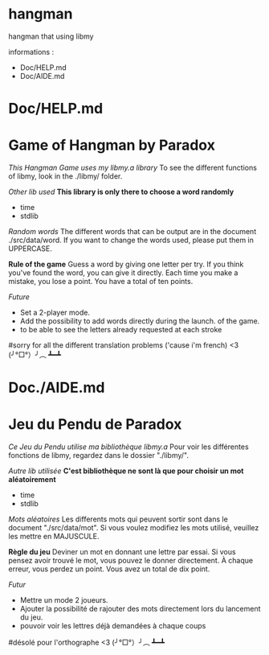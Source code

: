 # hangman
hangman that using libmy

informations : 
- Doc/HELP.md
- Doc/AIDE.md



# Doc/HELP.md
# Game of Hangman by Paradox

*This Hangman Game uses my libmy.a library*
To see the different functions of libmy,
look in the ./libmy/ folder.

*Other lib used*
__This library is only there to choose a word randomly__
- time
- stdlib

*Random words*
The different words that can be output are in the document ./src/data/word.
If you want to change the words used, please put them in UPPERCASE.


**Rule of the game**
Guess a word by giving one letter per try.
If you think you've found the word, you can give it directly.
Each time you make a mistake, you lose a point.
You have a total of ten points.


*Future*
- Set a 2-player mode.
- Add the possibility to add words directly during the launch.
of the game.
- to be able to see the letters already requested at each stroke

#sorry for all the different translation problems
('cause i'm french) <3 (╯°□°）╯︵ ┻━┻



# Doc./AIDE.md
# Jeu du Pendu de Paradox

*Ce Jeu du Pendu utilise ma bibliothèque libmy.a*
Pour voir les différentes fonctions de libmy,
regardez dans le dossier "./libmy/".

*Autre lib utilisée*
__C'est bibliothèque ne sont là que pour choisir un mot aléatoirement__
- time
- stdlib

*Mots aléatoires*
Les differents mots qui peuvent sortir sont dans le document "./src/data/mot".
Si vous voulez modifiez les mots utilisé, veuillez les mettre en MAJUSCULE.


**Règle du jeu**
Deviner un mot en donnant une lettre par essai.
Si vous pensez avoir trouvé le mot, vous pouvez le donner directement.
À chaque erreur, vous perdez un point.
Vous avez un total de dix point.


*Futur*
- Mettre un mode 2 joueurs.
- Ajouter la possibilité de rajouter des mots directement lors du lancement
du jeu.
- pouvoir voir les lettres déjà demandées à chaque coups

#désolé pour l'orthographe
<3 (╯°□°）╯︵ ┻━┻
